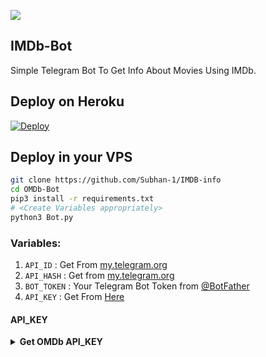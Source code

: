 <img src="https://telegra.ph/file/59cc70faf904932fee042.jpg"></a></p>
<p align="center">

## IMDb-Bot
Simple Telegram Bot To Get Info About Movies Using IMDb.

## Deploy on Heroku
 [![Deploy](https://www.herokucdn.com/deploy/button.svg)](https://heroku.com/deploy)

## Deploy in your VPS

```sh
git clone https://github.com/Subhan-1/IMDB-info
cd OMDb-Bot
pip3 install -r requirements.txt
# <Create Variables appropriately>
python3 Bot.py
```


### Variables:
1. `API_ID` : Get From [my.telegram.org](https://my.telegram.org/)
2. `API_HASH` : Get from [my.telegram.org](https://my.telegram.org)
3. `BOT_TOKEN` : Your Telegram Bot Token from [@BotFather](https://t.me/BotFather)
4. `API_KEY` : Get From [Here](https://github.com/Arun-TG/MovieFy/blob/master/README.md#api_key)

#### API_KEY
<details>
  <summary><b>Get OMDb API_KEY</b></summary>
<br/>

API_KEY

- Go to http://www.omdbapi.com/apikey.aspx
- Choose FREE! (1,000 daily limit)
- Fill your email address.
- You will receive  your API_KEY in your mail.
- Make sure you activate it by clicking the activation link received  in email.

</details>


